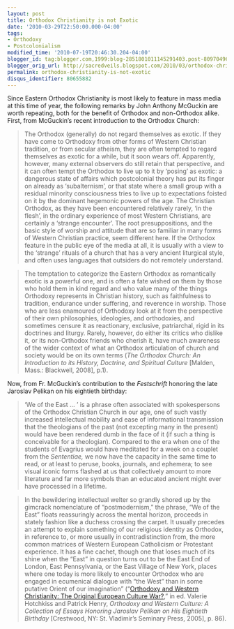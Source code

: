 ```yaml
---
layout: post
title: Orthodox Christianity is not Exotic
date: '2010-03-29T22:50:00.000-04:00'
tags:
- Orthodoxy
- Postcolonialism
modified_time: '2010-07-19T20:46:30.204-04:00'
blogger_id: tag:blogger.com,1999:blog-2851801011145291403.post-8097049620067193953
blogger_orig_url: http://sacredveils.blogspot.com/2010/03/orthodox-christianity-is-not-exotic.html
permalink: orthodox-christianity-is-not-exotic
disqus_identifier: 80655882
---
```


Since Eastern Orthodox Christianity is most likely to feature in mass media at this time of year, the following remarks by John Anthony McGuckin are worth repeating, both for the benefit of Orthodox and non-Orthodox alike. First, from McGuckin’s recent introduction to the Orthodox Church:

>The Orthodox (generally) do not regard themselves as exotic. If they have come to Orthodoxy from other forms of Western Christian tradition, or from secular atheism, they are often tempted to regard themselves as exotic for a while, but it soon wears off. Apparently, however, many external observers do still retain that perspective, and it can often tempt the Orthodox to live up to it by ‘posing’ as exotic: a dangerous state of affairs which postcolonial theory has put its finger on already as ‘subalternism’, or that state where a small group with a residual minority consciousness tries to live up to expectations foisted on it by the dominant hegemonic powers of the age. The Christian Orthodox, as they have been encountered relatively rarely, ‘in the flesh’, in the ordinary experience of most Western Christians, are certainly a ‘strange encounter’. The root presuppositions, and the basic style of worship and attitude that are so familiar in many forms of Western Christian practice, seem different here. If the Orthodox feature in the public eye of the media at all, it is usually with a view to the ‘strange’ rituals of a church that has a very ancient liturgical style, and often uses languages that outsiders do not remotely understand.

>The temptation to categorize the Eastern Orthodox as romantically exotic is a powerful one, and is often a fate wished on them by those who hold them in kind regard and who value many of the things Orthodoxy represents in Christian history, such as faithfulness to tradition, endurance under suffering, and reverence in worship. Those who are less enamoured of Orthodoxy look at it from the perspective of their own philosophies, ideologies, and orthodoxies, and sometimes censure it as reactionary, exclusive, patriarchal, rigid in its doctrines and liturgy. Rarely, however, do either its critics who dislike it, or its non-Orthodox friends who cherish it, have much awareness of the wider context of what an Orthodox articulation of church and society would be on its own terms (*The Orthodox Church: An Introduction to its History, Doctrine, and Spiritual Culture* [Malden, Mass.: Blackwell, 2008], p.1).

Now, from Fr. McGuckin’s contribution to the *Festschrift* honoring the late Jaroslav Pelikan on his eightieth birthday:

>‘We of the East … ’ is a phrase often associated with spokespersons of the Orthodox Christian Church in our age, one of such vastly increased intellectual mobility and ease of informational transmission that the theologians of the past (not excepting many in the present) would have been rendered dumb in the face of it (if such a thing is conceivable for a theologian). Compared to the era when one of the students of Evagrius would have meditated for a week on a couplet from the *Sententiae,* we now have the capacity in the same time to read, or at least to peruse, books, journals, and ephemera; to see visual iconic forms flashed at us that collectively amount to more literature and far more symbols than an educated ancient might ever have processed in a lifetime.

>In the bewildering intellectual welter so grandly shored up by the gimcrack nomenclature of “postmodernism,” the phrase, “We of the East” floats reassuringly across the mental horizon, proceeds in stately fashion like a duchess crossing the carpet. It usually precedes an attempt to explain something of our religious identity as Orthodox, in reference to, or more usually in contradistinction from, the more common matrices of Western European Catholicism or Protestant experience. It has a fine cachet, though one that loses much of its shine when the “East” in question turns out to be the East End of London, East Pennsylvania, or the East Village of New York, places where one today is more likely to encounter Orthodox who are engaged in ecumenical dialogue with “the West” than in some putative Orient of our imagination” (“[Orthodoxy and Western Christianity: The Original European Culture War?](http://books.google.ca/books?id=13DRvCcJUvcC&lpg=PA23&dq=%22Orthodoxy%20and%20Western%20Culture%22&pg=PA85#v=onepage&q=&f=false),” in ed. Valerie Hotchkiss and Patrick Henry, *Orthodoxy and Western Culture: A Collection of Essays Honoring Jaroslav Pelikan on His Eightieth Birthday* [Crestwood, NY: St. Vladimir’s Seminary Press, 2005], p. 86).
